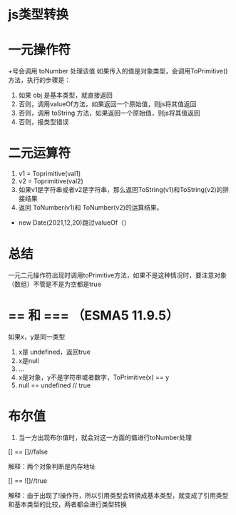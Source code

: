 # js类型转换


# 一元操作符
+号会调用 toNumber 处理该值
如果传入的值是对象类型，会调用ToPrimitive()方法，执行的步骤是： 

   1. 如果 obj 是基本类型，就直接返回
   2. 否则，调用valueOf方法，如果返回一个原始值，则js将其值返回
   3. 否则，调用 toString 方法，如果返回一个原始值，则js将其值返回
   4. 否则，报类型错误

# 二元运算符
<!-- val1 + val2 -->
1. v1 = Toprimitive(val1)
2. v2 = Toprimitive(val2)
3. 如果v1是字符串或者v2是字符串，那么返回ToString(v1)和ToString(v2)的拼接结果
4. 返回 ToNumber(v1)和 ToNumber(v2)的运算结果。

- new Date(2021,12,20)跳过valueOf（）

# 总结
一元二元操作符出现时调用toPrimitive方法，如果不是这种情况时，要注意对象（数组）不管是不是为空都是true

# == 和 === （ESMA5 11.9.5）
如果x，y是同一类型
1. x是 undefined，返回true
2. x是null
3. ...
4. x是对象，y不是字符串或者数字，ToPrimitive(x) == y
5. null == undefined // true

# 布尔值

1. 当一方出现布尔值时，就会对这一方面的值进行toNumber处理

<!-- 下面两个问题面试经常被问到 -->
[] == []//false

解释：两个对象判断是内存地址

[] == ![]//true

解释：由于出现了!操作符，所以引用类型会转换成基本类型，就变成了引用类型和基本类型的比较，两者都会进行类型转换

